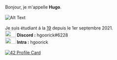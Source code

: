 Bonjour, je m'appelle <strong>Hugo</strong>.
<br/>
<br/>![Alt Text](https://media0.giphy.com/media/l41JMXnXn4E7WQR8s/giphy.gif?cid=ecf05e47rwjuem2w0r55reux3dx8841qmtgkfivzxeb5xsor&rid=giphy.gif&ct=g)
<br/>
<br/>Je suis étudiant á la <a href="https://www.s19.be">19</a> depuis le 1er septembre 2021.
<br/><img src = "https://logo-marque.com/wp-content/uploads/2020/12/Discord-Logo.png" width="35" height="20"/><b>        Discord :</b> hgoorick#6228
<br/><img src = "https://www.universfreebox.com/wp-content/uploads/2019/07/logo_421.png" width="35" height="20"/><b>        Intra :</b> hgoorick
<br/>
<br/>[![42 Profile Card](https://1337-readme.vercel.app/api/profile?cursus=42cursus&dark=true&email=hide&leet_logo=hide&login=hgoorick)](https://profile.intra.42.fr/users/hgoorick)
